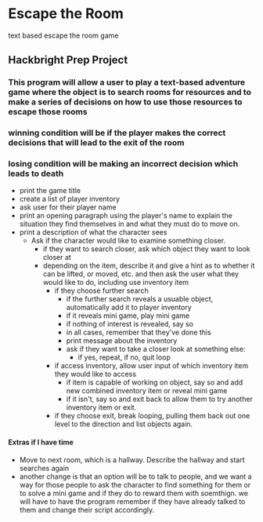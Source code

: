 # Escape the Room

text based escape the room game

## Hackbright Prep Project

### This program will allow a user to play a text-based adventure game where the object is to search rooms for resources and to make a series of decisions on how to use those resources to escape those rooms

### winning condition will be if the player makes the correct decisions that will lead to the exit of the room

### losing condition will be making an incorrect decision which leads to death

* print the game title
* create a list of player inventory
* ask user for their player name
* print an opening paragraph using the player's name to explain the situation they find themselves in and what they must do to move on.
* print a description of what the character sees
  * Ask if the character would like to examine something closer.
    * if they want to search closer, ask which object they want to look closer at
    * depending on the item, describe it and give a hint as to whether it can be lifted, or moved, etc. and then ask the user what they would like to do, including use inventory item
      * if they choose further search
        * if the further search reveals a usuable object, automatically add it to player inventory
        * if it reveals mini game, play mini game
        * if nothing of interest is revealed, say so
        * in all cases, remember that they've done this
        * print message about the inventory
        * ask if they want to take a closer look at something else:
          * if yes, repeat, if no, quit loop
      * if access inventory, allow user input of which inventory item they would like to access
        * if item is capable of working on object, say so and add new combined inventory item or reveal mini game
        * if it isn't, say so and exit back to allow them to try another inventory item or exit.
      * if they choose exit, break looping, pulling them back out one level to the direction and list objects again.

#### Extras if I have time

* Move to next room, which is a hallway. Describe the hallway and start searches again
* another change is that an option will be to talk to people, and we want a way for those people to ask the character to find something for them or to solve a mini game and if they do to reward them with soemthign. we will have to have the program remember if they have already talked to them and change their script accordingly.